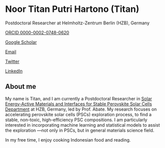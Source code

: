 # Noor Titan Putri Hartono (Titan)

Postdoctoral Researcher at Helmholtz-Zentrum Berlin (HZB), Germany

[ORCID 0000-0002-0748-0620](https://orcid.org/0000-0002-0748-0620)

[Google Scholar](https://scholar.google.com/citations?user=eNI2jmsAAAAJ&hl=en)

[Email](mailto:titan.hartono@helmholtz-berlin.de)

[Twitter](https://twitter.com/noortitan)

[LinkedIn](https://www.linkedin.com/in/noortitan/)

## About me

My name is Titan, and I am currently a Postdoctoral Researcher in [Solar Energy-Active Materials and Interfaces for Stable Perovskite Solar Cells Department](https://www.helmholtz-berlin.de/forschung/oe/se/novel-materials-and-interfaces/index_en.html) at HZB, Germany, led by Prof. Abate. My research focuses on accelerating perovskite solar cells (PSCs) exploration process, to find a stable, non-toxic, high-efficiency PSC compositions. I am particularly interested in incorporating machine learning and statistical models to assist the exploration —not only in PSCs, but in general materials science field.

In my free time, I enjoy cooking Indonesian food and reading.

